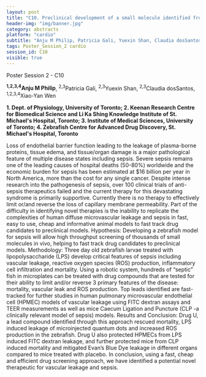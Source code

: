 ```yaml
---
layout: post
title: "C10. Preclinical development of a small molecule identified from a zebrafish screen as a novel candidate drug for sepsis targeting vascular leakage"
header-img: "img/banner.jpg"
category: abstracts
platform: "cardio"
subtitle: "Anju M Philip, Patricia Gali, Yuexin Shan, Claudia dosSantos, Xiao-Yan Wen"
tags: Poster_Session_2 cardio
session_id: C10
visible: true
---
```

Poster Session 2 - C10

**<sup>1,2,3,4</sup>Anju M Philip**, <sup>2,3</sup>Patricia Gali, <sup>2,3</sup>Yuexin Shan, <sup>2,3</sup>Claudia dosSantos, <sup>1,2,3,4</sup>Xiao-Yan Wen

__1. Dept. of Physiology, University of Toronto; 2. Keenan Research Centre for Biomedical Science and Li Ka Shing Knowledge Institute of St. Michael's Hospital, Toronto; 3. Institute of Medical Sciences, University of Toronto; 4. Zebrafish Centre for Advanced Drug Discovery, St. Michael's Hospital, Toronto__

Loss of endothelial barrier function leading to the leakage of plasma-borne proteins, tissue edema, and tissue/organ damage is a major pathological feature of multiple disease states including sepsis. Severe sepsis remains one of the leading causes of hospital deaths (50-80%) worldwide and the economic burden for sepsis has been estimated at $16 billion per year in North America, more than the cost for any single cancer. Despite intense research into the pathogenesis of sepsis, over 100 clinical trials of anti-sepsis therapeutics failed and the current therapy for this devastating syndrome is primarily supportive. Currently there is no therapy to effectively limit or/and reverse the loss of capillary membrane permeability. Part of the difficulty in identifying novel therapies is the inability to replicate the complexities of human diffuse microvascular leakage and sepsis in fast, easy to use, cheap and informative animal models to fast track drug candidates to preclinical models. 
Hypothesis: Developing a zebrafish model for sepsis will allow high throughput screening of thousands of small molecules in vivo, helping to fast track drug candidates to preclinical models. 
Methodology: Three day old zebrafish larvae treated with lipopolysaccharide (LPS) develop critical features of sepsis including vascular leakage, reactive oxygen species (ROS) production, inflammatory cell infiltration and mortality. Using a robotic system, hundreds of “septic” fish in microplates can be treated with drug compounds that are tested for their ability to limit and/or reverse 3 primary features of the disease: mortality, vascular leak and ROS production. Top leads identified are fast-tracked for further studies in human pulmonary microvascular endothelial cell (HPMEC) models of vascular leakage using FITC dextran assays and TEER measurements as well as mice Caecum Ligation and Puncture (CLP -a clinically relevant model of sepsis) models.
Results and Conclusion: Drug U, a lead compound identified through this approach rescued mortality, LPS induced leakage of microinjected quantum dots and increased ROS production in the zebrafish. Drug U also protected HPMECs from LPS induced FITC dextran leakage, and further protected mice from CLP induced mortality and mitigated Evan’s Blue Dye leakage in different organs compared to mice treated with placebo. In conclusion, using a fast, cheap and efficient drug screening approach, we have identified a potential novel therapeutic for vascular leakage and sepsis. 

